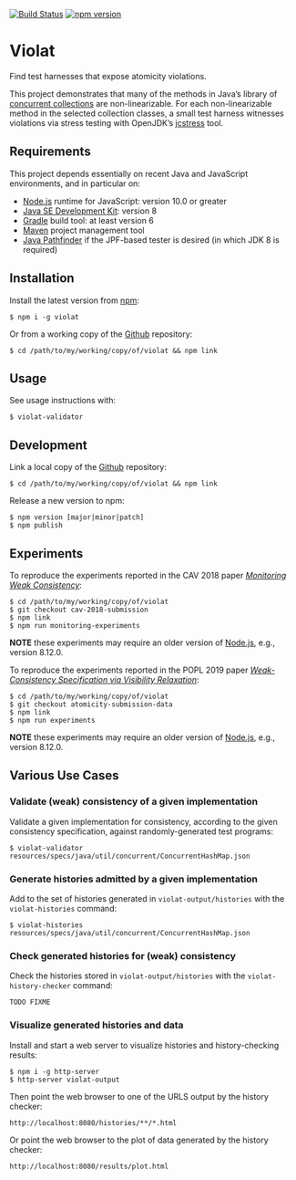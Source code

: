 [![Build Status](https://travis-ci.org/michael-emmi/violat.svg?branch=master)](https://travis-ci.org/michael-emmi/violat)
[![npm version](https://badge.fury.io/js/violat.svg)](https://badge.fury.io/js/violat)

# Violat
Find test harnesses that expose atomicity violations.

This project demonstrates that many of the methods in Java’s library of
[concurrent collections][] are non-linearizable. For each non-linearizable
method in the selected collection classes, a small test harness witnesses
violations via stress testing with OpenJDK’s [jcstress][] tool.

## Requirements

This project depends essentially on recent Java and JavaScript environments, and in particular on:

* [Node.js] runtime for JavaScript: version 10.0 or greater
* [Java SE Development Kit]: version 8
* [Gradle] build tool: at least version 6
* [Maven] project management tool
* [Java Pathfinder] if the JPF-based tester is desired (in which JDK 8 is required)

## Installation

Install the latest version from [npm]:

    $ npm i -g violat

Or from a working copy of the [Github] repository:

    $ cd /path/to/my/working/copy/of/violat && npm link

## Usage

See usage instructions with:

    $ violat-validator

## Development

Link a local copy of the [Github] repository:

    $ cd /path/to/my/working/copy/of/violat && npm link

Release a new version to npm:

    $ npm version [major|minor|patch]
    $ npm publish

## Experiments

To reproduce the experiments reported in the CAV 2018 paper *[Monitoring Weak Consistency]*:

    $ cd /path/to/my/working/copy/of/violat
    $ git checkout cav-2018-submission
    $ npm link
    $ npm run monitoring-experiments

**NOTE** these experiments may require an older version of [Node.js], e.g., version 8.12.0.

To reproduce the experiments reported in the POPL 2019 paper *[Weak-Consistency Specification via Visibility Relaxation]*:

    $ cd /path/to/my/working/copy/of/violat
    $ git checkout atomicity-submission-data
    $ npm link
    $ npm run experiments

**NOTE** these experiments may require an older version of [Node.js], e.g., version 8.12.0.

## Various Use Cases

### Validate (weak) consistency of a given implementation

Validate a given implementation for consistency, according to the given consistency specification, against randomly-generated test programs:

    $ violat-validator resources/specs/java/util/concurrent/ConcurrentHashMap.json

### Generate histories admitted by a given implementation

Add to the set of histories generated in `violat-output/histories` with the `violat-histories` command:

    $ violat-histories resources/specs/java/util/concurrent/ConcurrentHashMap.json


### Check generated histories for (weak) consistency

Check the histories stored in `violat-output/histories` with the `violat-history-checker` command:

    TODO FIXME

### Visualize generated histories and data

Install and start a web server to visualize histories and history-checking results:

    $ npm i -g http-server
    $ http-server violat-output

Then point the web browser to one of the URLS output by the history checker:

    http://localhost:8080/histories/**/*.html

Or point the web browser to the plot of data generated by the history checker:

    http://localhost:8080/results/plot.html


[Node.js]: https://nodejs.org
[npm]: https://www.npmjs.com
[Github]: https://github.com/michael-emmi/violat
[concurrent collections]: https://docs.oracle.com/javase/8/docs/api/java/util/concurrent/package-summary.html
[Java SE Development Kit]: http://www.oracle.com/technetwork/java/javase
[Gradle]: http://gradle.org
[Maven]: https://maven.apache.org
[jcstress]: http://openjdk.java.net/projects/code-tools/jcstress/
[Java Pathfinder]: https://github.com/javapathfinder

[Monitoring Weak Consistency]: https://link.springer.com/chapter/10.1007%2F978-3-319-96145-3_26
[Weak-Consistency Specification via Visibility Relaxation]: https://popl19.sigplan.org
